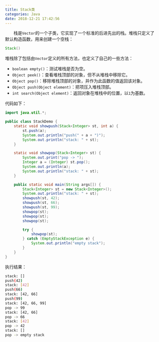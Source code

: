```yaml
---
title: Stack类
categories: Java
date: 2018-12-21 17:42:56
---
```

&emsp;&emsp;栈是`Vector`的一个子类，它实现了一个标准的后进先出的栈。堆栈只定义了默认构造函数，用来创建一个空栈：<!--more-->

``` java
Stack()
```

堆栈除了包括由`Vector`定义的所有方法，也定义了自己的一些方法：

- `boolean empty()`：测试堆栈是否为空。
- `Object peek()`：查看堆栈顶部的对象，但不从堆栈中移除它。
- `Object pop()`：移除堆栈顶部的对象，并作为此函数的值返回该对象。
- `Object push(Object element)`：把项压入堆栈顶部。
- `int search(Object element)`：返回对象在堆栈中的位置，以`1`为基数。

代码如下：

``` java
import java.util.*;

public class StackDemo {
    static void showpush(Stack<Integer> st, int a) {
        st.push(a);
        System.out.println("push(" + a + ")");
        System.out.println("stack: " + st);
    }

    static void showpop(Stack<Integer> st) {
        System.out.print("pop -> ");
        Integer a = (Integer) st.pop();
        System.out.println(a);
        System.out.println("stack: " + st);
    }

    public static void main(String args[]) {
        Stack<Integer> st = new Stack<Integer>();
        System.out.println("stack: " + st);
        showpush(st, 42);
        showpush(st, 66);
        showpush(st, 99);
        showpop(st);
        showpop(st);
        showpop(st);

        try {
            showpop(st);
        } catch (EmptyStackException e) {
            System.out.println("empty stack");
        }
    }
}
```

执行结果：

``` bash
stack: []
push(42)
stack: [42]
push(66)
stack: [42, 66]
push(99)
stack: [42, 66, 99]
pop -> 99
stack: [42, 66]
pop -> 66
stack: [42]
pop -> 42
stack: []
pop -> empty stack
```